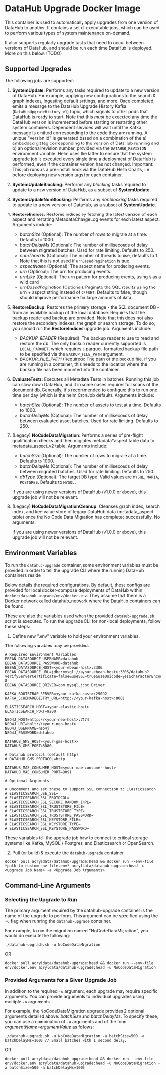 # DataHub Upgrade Docker Image

This container is used to automatically apply upgrades from one version of DataHub to another. It contains
a set of executable jobs, which can be used to perform various types of system maintenance on-demand.

It also supports regularly upgrade tasks that need to occur between versions of DataHub, and should be run
each time DataHub is deployed. More on this below. (TODO)

## Supported Upgrades

The following jobs are supported:

1. **SystemUpdate**: Performs any tasks required to update to a new version of DataHub. For example, applying new configurations to the search & graph indexes, ingesting default settings, and more. Once completed, emits a message to the DataHub Upgrade History Kafka (`DataHubUpgradeHistory_v1`) topic, which signals to other pods that DataHub is ready to start.
   Note that this _must_ be executed any time the DataHub version is incremented before starting or restarting other system containers. Dependent services will wait until the Kafka message is emitted corresponding to the code they are running.
   A unique "version id" is generated based on a combination of the a) embedded git tag corresponding to the version of DataHub running and b) an optional revision number, provided via the `DATAHUB_REVISION` environment variable. Helm uses
   the latter to ensure that the system upgrade job is executed every single time a deployment of DataHub is performed, even if the container version has not changed.
   Important: This job runs as a pre-install hook via the DataHub Helm Charts, i.e. before deploying new version tags for each container.

2. **SystemUpdateBlocking**: Performs any _blocking_ tasks required to update to a new version of DataHub, as a subset of **SystemUpdate**.

3. **SystemUpdateNonBlocking**: Performs any _nonblocking_ tasks required to update to a new version of DataHub, as a subset of **SystemUpdate**.

4. **RestoreIndices**: Restores indices by fetching the latest version of each aspect and restating MetadataChangeLog events for each latest aspect. Arguments include:

   - _batchSize_ (Optional): The number of rows to migrate at a time. Defaults to 1000.
   - _batchDelayMs_ (Optional): The number of milliseconds of delay between migrated batches. Used for rate limiting. Defaults to 250.
   - _numThreads_ (Optional): The number of threads to use, defaults to 1. Note that this is not used if `urnBasedPagination` is true.
   - _aspectName_ (Optional): The aspect name for producing events.
   - _urn_ (Optional): The urn for producing events.
   - _urnLike_ (Optional): The urn pattern for producing events, using `%` as a wild card
   - _urnBasedPagination_ (Optional): Paginate the SQL results using the urn + aspect string instead of `OFFSET`. Defaults to false,
     though should improve performance for large amounts of data.

5. **RestoreBackup**: Restores the primary storage - the SQL document DB - from an available backup of the local database. Requires that the backup reader and backup are provided. Note that this does not also restore the secondary indexes, the graph or search storage. To do so, you should run the **RestoreIndices** upgrade job.
   Arguments include:

   - _BACKUP_READER_ (Required): The backup reader to use to read and restore the db. The only backup reader currently supported is `LOCAL_PARQUET`, which requires a parquet-formatted backup file path to be specified via the `BACKUP_FILE_PATH` argument.
   - _BACKUP_FILE_PATH_ (Required): The path of the backup file. If you are running in a container, this needs to the location where the backup file has been mounted into the container.

6. **EvaluateTests**: Executes all Metadata Tests in batches. Running this job can slow down DataHub, and it in some cases requires full scans of the document db. Generally, it's recommended to configure this to run one time per day (which is the helm CronJob default).
   Arguments include:

   - _batchSize_ (Optional): The number of assets to test at a time. Defaults to 1000.
   - _batchDelayMs_ (Optional): The number of milliseconds of delay between evaluated asset batches. Used for rate limiting. Defaults to 250.

7. (Legacy) **NoCodeDataMigration**: Performs a series of pre-flight qualification checks and then migrates metadata\*aspect table data
   to metadata_aspect_v2 table. Arguments include:

   - _batchSize_ (Optional): The number of rows to migrate at a time. Defaults to 1000.
   - _batchDelayMs_ (Optional): The number of milliseconds of delay between migrated batches. Used for rate limiting. Defaults to 250.
   - _dbType_ (Optional): The target DB type. Valid values are `MYSQL`, `MARIA`, `POSTGRES`. Defaults to `MYSQL`.

   If you are using newer versions of DataHub (v1.0.0 or above), this upgrade job will not be relevant.

8. (Legacy) **NoCodeDataMigrationCleanup**: Cleanses graph index, search index, and key-value store of legacy DataHub data (metadata_aspect table) once
   the No Code Data Migration has completed successfully. No arguments.

   If you are using newer versions of DataHub (v1.0.0 or above), this upgrade job will not be relevant.

## Environment Variables

To run the `datahub-upgrade` container, some environment variables must be provided in order to tell the upgrade CLI
where the running DataHub containers reside.

Below details the required configurations. By default, these configs are provided for local docker-compose deployments of
DataHub within `docker/datahub-upgrade/env/docker.env`. They assume that there is a Docker network called datahub_network
where the DataHub containers can be found.

These are also the variables used when the provided `datahub-upgrade.sh` script is executed. To run the upgrade CLI for non-local deployments,
follow these steps:

1. Define new ".env" variable to hold your environment variables.

The following variables may be provided:

```aidl
# Required Environment Variables
EBEAN_DATASOURCE_USERNAME=datahub
EBEAN_DATASOURCE_PASSWORD=datahub
EBEAN_DATASOURCE_HOST=<your-ebean-host>:3306
EBEAN_DATASOURCE_URL=jdbc:mysql://<your-ebean-host>:3306/datahub?verifyServerCertificate=false&useSSL=true&useUnicode=yes&characterEncoding=UTF-8
EBEAN_DATASOURCE_DRIVER=com.mysql.jdbc.Driver

KAFKA_BOOTSTRAP_SERVER=<your-kafka-host>:29092
KAFKA_SCHEMAREGISTRY_URL=http://<your-kafka-host>:8081

ELASTICSEARCH_HOST=<your-elastic-host>
ELASTICSEARCH_PORT=9200

NEO4J_HOST=http://<your-neo-host>:7474
NEO4J_URI=bolt://<your-neo-host>
NEO4J_USERNAME=neo4j
NEO4J_PASSWORD=datahub

DATAHUB_GMS_HOST=<your-gms-host>>
DATAHUB_GMS_PORT=8080

# Datahub protocol (default http)
# DATAHUB_GMS_PROTOCOL=http

DATAHUB_MAE_CONSUMER_HOST=<your-mae-consumer-host>
DATAHUB_MAE_CONSUMER_PORT=9091

# Optional Arguments

# Uncomment and set these to support SSL connection to Elasticsearch
# ELASTICSEARCH_USE_SSL=
# ELASTICSEARCH_SSL_PROTOCOL=
# ELASTICSEARCH_SSL_SECURE_RANDOM_IMPL=
# ELASTICSEARCH_SSL_TRUSTSTORE_FILE=
# ELASTICSEARCH_SSL_TRUSTSTORE_TYPE=
# ELASTICSEARCH_SSL_TRUSTSTORE_PASSWORD=
# ELASTICSEARCH_SSL_KEYSTORE_FILE=
# ELASTICSEARCH_SSL_KEYSTORE_TYPE=
# ELASTICSEARCH_SSL_KEYSTORE_PASSWORD=
```

These variables tell the upgrade job how to connect to critical storage systems like Kafka, MySQL / Postgres, and Elasticsearch or OpenSearch.

2. Pull (or build) & execute the `datahub-upgrade` container:

```aidl
docker pull acryldata/datahub-upgrade:head && docker run --env-file *path-to-custom-env-file.env* acryldata/datahub-upgrade:head -u <Upgrade Job Name> -a <Upgrade Job Arguments>
```

## Command-Line Arguments

### Selecting the Upgrade to Run

The primary argument required by the datahub-upgrade container is the name of the upgrade to perform. This argument
can be specified using the `-u` flag when running the `datahub-upgrade` container.

For example, to run the migration named "NoCodeDataMigration", you would do execute the following:

```aidl
./datahub-upgrade.sh -u NoCodeDataMigration
```

OR

```aidl
docker pull acryldata/datahub-upgrade:head && docker run --env-file env/docker.env acryldata/datahub-upgrade:head -u NoCodeDataMigration
```

### Provided Arguments for a Given Upgrade Job

In addition to the required `-u` argument, each upgrade may require specific arguments. You can provide arguments to individual
upgrades using multiple `-a` arguments.

For example, the NoCodeDataMigration upgrade provides 2 optional arguments detailed above: _batchSize_ and _batchDelayMs_.
To specify these, you can use a combination of `-a` arguments and of the form _argumentName=argumentValue_ as follows:

```aidl
./datahub-upgrade.sh -u NoCodeDataMigration -a batchSize=500 -a batchDelayMs=1000 // Small batches with 1 second delay.
```

OR

```aidl
docker pull acryldata/datahub-upgrade:head && docker run --env-file env/docker.env acryldata/datahub-upgrade:head -u NoCodeDataMigration -a batchSize=500 -a batchDelayMs=1000
```
